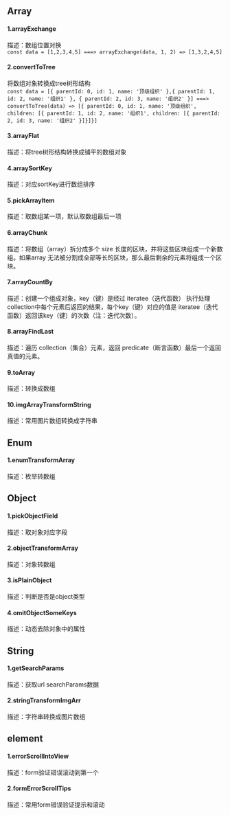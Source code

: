 ## Array
#### 1.arrayExchange 
描述：数组位置对换  
`const data = [1,2,3,4,5] ===> arrayExchange(data, 1, 2) => [1,3,2,4,5]`
#### 2.convertToTree
将数组对象转换成tree树形结构  
`const data = [{ parentId: 0, id: 1, name: '顶级组织' },{ parentId: 1, id: 2, name: '组织1' }, { parentId: 2, id: 3, name: '组织2' }]
===> convertToTree(data) => [{ parentId: 0, id: 1, name: '顶级组织', children: [{ parentId: 1, id: 2, name: '组织1', children: [{ parentId: 2, id: 3, name: '组织2' }]}]}]`
#### 3.arrayFlat
描述：将tree树形结构转换成铺平的数组对象
#### 4.arraySortKey 
描述：对应sortKey进行数组排序
#### 5.pickArrayItem 
描述：取数组某一项，默认取数组最后一项
#### 6.arrayChunk 
描述：将数组（array）拆分成多个 size 长度的区块，并将这些区块组成一个新数组。如果array 无法被分割成全部等长的区块，那么最后剩余的元素将组成一个区块。
#### 7.arrayCountBy 
描述：创建一个组成对象，key（键）是经过 iteratee（迭代函数） 执行处理collection中每个元素后返回的结果，每个key（键）对应的值是 iteratee（迭代函数）返回该key（键）的次数（注：迭代次数）。
#### 8.arrayFindLast 
描述：遍历 collection（集合）元素，返回 predicate（断言函数）最后一个返回真值的元素。
#### 9.toArray 
描述：转换成数组
#### 10.imgArrayTransformString 
描述：常用图片数组转换成字符串  
## Enum
#### 1.enumTransformArray
描述：枚举转数组
## Object
#### 1.pickObjectField
描述：取对象对应字段
#### 2.objectTransformArray
描述：对象转数组
#### 3.isPlainObject
描述：判断是否是object类型
#### 4.omitObjectSomeKeys
描述：动态去除对象中的属性
## String
#### 1.getSearchParams
描述：获取url searchParams数据
#### 2.stringTransformImgArr
描述：字符串转换成图片数组
## element
#### 1.errorScrollIntoView
描述：form验证错误滚动到第一个
#### 2.formErrorScrollTips
描述：常用form错误验证提示和滚动